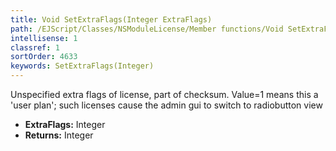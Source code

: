 ```yaml
---
title: Void SetExtraFlags(Integer ExtraFlags)
path: /EJScript/Classes/NSModuleLicense/Member functions/Void SetExtraFlags(Integer p_0)
intellisense: 1
classref: 1
sortOrder: 4633
keywords: SetExtraFlags(Integer)
---
```



Unspecified extra flags of license, part of checksum. Value=1 means this a 'user plan'; such licenses cause the admin gui to switch to radiobutton view



* **ExtraFlags:** Integer
* **Returns:** Integer


